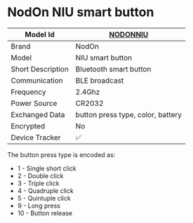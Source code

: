 # NodOn NIU smart button

|Model Id|[NODONNIU](https://github.com/theengs/decoder/blob/development/src/devices/NODONNIU_json.h)|
|-|-|
|Brand|NodOn|
|Model|NIU smart button|
|Short Description|Bluetooth smart button|
|Communication|BLE broadcast|
|Frequency|2.4Ghz|
|Power Source|CR2032|
|Exchanged Data|button press type, color, battery|
|Encrypted|No|
|Device Tracker|&#9989;|

The button press type is encoded as:

* 1 - Single short click
* 2 - Double click
* 3 - Triple click
* 4 - Quadruple click
* 5 - Quintuple click
* 9 - Long press
* 10 - Button release
